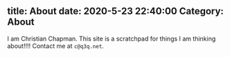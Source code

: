 title: About
date: 2020-5-23 22:40:00
Category: About
---
I am Christian Chapman. This site is a scratchpad for things I am thinking about!!!! Contact me at `c@q3q.net`.

